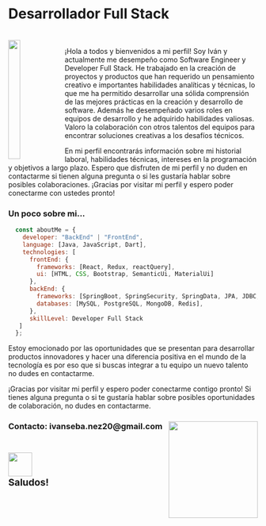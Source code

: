 <h1> Desarrollador Full Stack</h1>
  <dl>
  <br>
    <img 
      style='width: 22%; height: 15rem;' 
      src='https://i.pinimg.com/564x/9a/7f/ae/9a7fae3cbc419def1df1adf01eb553e3.jpg'
      align="left"
     />    
<p>¡Hola a todos y bienvenidos a mi perfil! Soy Iván y actualmente me desempeño como Software Engineer y Developer Full Stack. He trabajado en la creación de proyectos y productos que han requerido un pensamiento creativo e importantes habilidades analíticas y técnicas, lo que me ha permitido desarrollar una sólida comprensión de las mejores prácticas en la creación y desarrollo de software. Además he desempeñado varios roles en equipos de desarrollo y he adquirido habilidades valiosas. Valoro la colaboración con otros talentos del equipos para encontrar soluciones creativas a los desafíos técnicos.
  
En mi perfil encontrarás información sobre mi historial laboral, habilidades técnicas, intereses en la programación y objetivos a largo plazo. Espero que disfruten de mi perfil y no duden en contactarme si tienen alguna pregunta o si les gustaría hablar sobre posibles colaboraciones. ¡Gracias por visitar mi perfil y espero poder conectarme con ustedes pronto!</em></p>

### Un poco sobre mi...  

```javascript
  const aboutMe = {
    developer: "BackEnd" | "FrontEnd",
    language: [Java, JavaScript, Dart],
    technologies: [
      frontEnd: {
        frameworks: [React, Redux, reactQuery],
        ui: [HTML, CSS, Bootstrap, SemanticUi, MaterialUi]
      },
      backEnd: {
        frameworks: [SpringBoot, SpringSecurity, SpringData, JPA, JDBC, Node, Express, Jest, Sequelize],
        databases: [MySQL, PostgreSQL, MongoDB, Redis],
      },
      skillLevel: Developer Full Stack
   ]
  };
```
Estoy emocionado por las oportunidades que se presentan para desarrollar productos innovadores y hacer una diferencia positiva en el mundo de la tecnología es por eso que si buscas integrar a tu equipo un nuevo talento no dudes en contactarme.


¡Gracias por visitar mi perfil y espero poder conectarme contigo pronto! Si tienes alguna pregunta o si te gustaría hablar sobre posibles oportunidades de colaboración, no dudes en contactarme.
    
<h3> Contacto: <strong>ivanseba.nez20@gmail.com 
  <img align='right'
       src="https://user-images.githubusercontent.com/85074756/140621760-a092acaa-bb99-41b2-bc4f-b2d30283fbf2.jpeg"
       width="180"
       height="195">
       <a href='https://www.linkedin.com/in/ivan-s-nu%C3%B1ez/' target= "_blank">
  <h3>
  <img style='width: 3rem; height: 3rem; margin-top: 1rem' 
       src="https://res.cloudinary.com/druj3xeao/image/upload/v1635266956/readme/linkedin-logo-png-1825_cjdift.png">   
</a>
<br>
Saludos!
